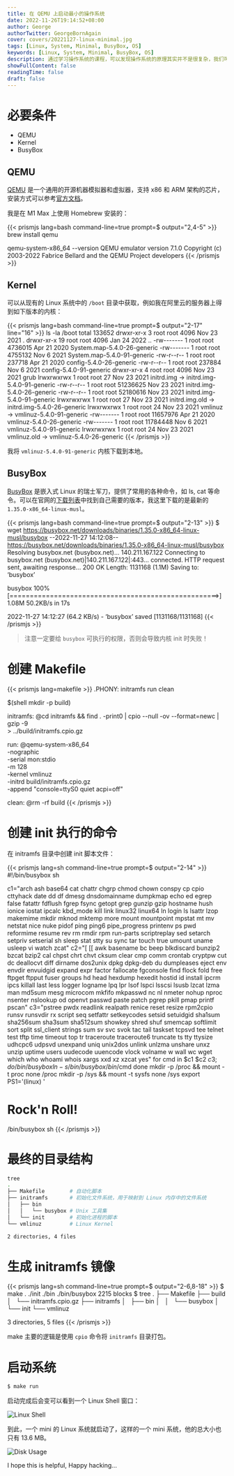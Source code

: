 ```yaml
---
title: 在 QEMU 上启动最小的操作系统
date: 2022-11-26T19:14:52+08:00
author: George
authorTwitter: GeorgeBornAgain
cover: covers/20221127-linux-minimal.jpg
tags: [Linux, System, Minimal, BusyBox, OS]
keywords: [Linux, System, Minimal, BusyBox, OS]
description: 通过学习操作系统的课程，可以发现操作系统的原理其实并不是很复杂，我们可以通过 QEMU 来模拟一个最小的 Linux 操作系统。
showFullContent: false
readingTime: false
draft: false
---
```


# 必要条件

* QEMU
* Kernel
* BusyBox

## QEMU
[QEMU](https://www.qemu.org/) 是一个通用的开源机器模拟器和虚拟器，支持 x86 和 ARM 架构的芯片，安装方式可以参考[官方文档](https://www.qemu.org/download/)。

我是在 M1 Max 上使用 Homebrew 安装的：

{{< prismjs lang=bash command-line=true prompt=$ output="2,4-5" >}}
brew install qemu

qemu-system-x86_64 --version
QEMU emulator version 7.1.0
Copyright (c) 2003-2022 Fabrice Bellard and the QEMU Project developers
{{< /prismjs >}}

## Kernel

可以从现有的 Linux 系统中的 `/boot` 目录中获取，例如我在阿里云的服务器上得到如下版本的内核：

{{< prismjs lang=bash command-line=true prompt=$ output="2-17" line="16" >}}
ls -la /boot
total 133652
drwxr-xr-x  3 root root     4096 Nov 23  2021 .
drwxr-xr-x 19 root root     4096 Jan 24  2022 ..
-rw-------  1 root root  4736015 Apr 21  2020 System.map-5.4.0-26-generic
-rw-------  1 root root  4755132 Nov  6  2021 System.map-5.4.0-91-generic
-rw-r--r--  1 root root   237718 Apr 21  2020 config-5.4.0-26-generic
-rw-r--r--  1 root root   237884 Nov  6  2021 config-5.4.0-91-generic
drwxr-xr-x  4 root root     4096 Nov 23  2021 grub
lrwxrwxrwx  1 root root       27 Nov 23  2021 initrd.img -> initrd.img-5.4.0-91-generic
-rw-r--r--  1 root root 51236625 Nov 23  2021 initrd.img-5.4.0-26-generic
-rw-r--r--  1 root root 52180616 Nov 23  2021 initrd.img-5.4.0-91-generic
lrwxrwxrwx  1 root root       27 Nov 23  2021 initrd.img.old -> initrd.img-5.4.0-26-generic
lrwxrwxrwx  1 root root       24 Nov 23  2021 vmlinuz -> vmlinuz-5.4.0-91-generic
-rw-------  1 root root 11657976 Apr 21  2020 vmlinuz-5.4.0-26-generic
-rw-------  1 root root 11784448 Nov  6  2021 vmlinuz-5.4.0-91-generic
lrwxrwxrwx  1 root root       24 Nov 23  2021 vmlinuz.old -> vmlinuz-5.4.0-26-generic
{{< /prismjs >}}

我将 `vmlinuz-5.4.0-91-generic` 内核下载到本地。

## BusyBox

[BusyBox](https://busybox.net/) 是嵌入式 Linux 的瑞士军刀，提供了常用的各种命令，如 ls, cat 等命令。可以在官网的[下载列表](https://busybox.net/downloads/binaries/)中找到自己需要的版本，我这里下载的是最新的 `1.35.0-x86_64-linux-musl`。

{{< prismjs lang=bash command-line=true prompt=$ output="2-13" >}}
$ wget https://busybox.net/downloads/binaries/1.35.0-x86_64-linux-musl/busybox
--2022-11-27 14:12:08--  https://busybox.net/downloads/binaries/1.35.0-x86_64-linux-musl/busybox
Resolving busybox.net (busybox.net)... 140.211.167.122
Connecting to busybox.net (busybox.net)|140.211.167.122|:443... connected.
HTTP request sent, awaiting response... 200 OK
Length: 1131168 (1.1M)
Saving to: ‘busybox’

busybox                         100%[====================================================>]   1.08M  50.2KB/s    in 17s

2022-11-27 14:12:27 (64.2 KB/s) - ‘busybox’ saved [1131168/1131168]
{{< /prismjs >}}

> 注意一定要给 `busybox` 可执行的权限，否则会导致内核 init 时失败！

# 创建 Makefile

{{< prismjs lang=makefile >}}
.PHONY: initramfs run clean

$(shell mkdir -p build)

initramfs:
	@cd initramfs && find . -print0 | cpio --null -ov --format=newc | gzip -9 \
	  > ../build/initramfs.cpio.gz

run:
	@qemu-system-x86_64 \
	  -nographic \
	  -serial mon:stdio \
	  -m 128 \
	  -kernel vmlinuz \
	  -initrd build/initramfs.cpio.gz \
	  -append "console=ttyS0 quiet acpi=off"

clean:
	@rm -rf build
{{< /prismjs >}}

# 创建 init 执行的命令

在 initramfs 目录中创建 init 脚本文件：

{{< prismjs lang=sh command-line=true prompt=$ output="2-14" >}}
#!/bin/busybox sh

c1="arch ash base64 cat chattr chgrp chmod chown conspy cp cpio cttyhack date dd df dmesg dnsdomainname dumpkmap echo ed egrep false fatattr fdflush fgrep fsync getopt grep gunzip gzip hostname hush ionice iostat ipcalc kbd_mode kill link linux32 linux64 ln login ls lsattr lzop makemime mkdir mknod mktemp more mount mountpoint mpstat mt mv netstat nice nuke pidof ping ping6 pipe_progress printenv ps pwd reformime resume rev rm rmdir rpm run-parts scriptreplay sed setarch setpriv setserial sh sleep stat stty su sync tar touch true umount uname usleep vi watch zcat"
c2="[ [[ awk basename bc beep blkdiscard bunzip2 bzcat bzip2 cal chpst chrt chvt cksum clear cmp comm crontab cryptpw cut dc deallocvt diff dirname dos2unix dpkg dpkg-deb du dumpleases eject env envdir envuidgid expand expr factor fallocate fgconsole find flock fold free ftpget ftpput fuser groups hd head hexdump hexedit hostid id install ipcrm ipcs killall last less logger logname lpq lpr lsof lspci lsscsi lsusb lzcat lzma man md5sum mesg microcom mkfifo mkpasswd nc nl nmeter nohup nproc nsenter nslookup od openvt passwd paste patch pgrep pkill pmap printf pscan"
c3="pstree pwdx readlink realpath renice reset resize rpm2cpio runsv runsvdir rx script seq setfattr setkeycodes setsid setuidgid sha1sum sha256sum sha3sum sha512sum showkey shred shuf smemcap softlimit sort split ssl_client strings sum sv svc svok tac tail taskset tcpsvd tee telnet test tftp time timeout top tr traceroute traceroute6 truncate ts tty ttysize udhcpc6 udpsvd unexpand uniq unix2dos unlink unlzma unshare unxz unzip uptime users uudecode uuencode vlock volname w wall wc wget which who whoami whois xargs xxd xz xzcat yes"
for cmd in $c1 $c2 $c3; do
   /bin/busybox ln -s /bin/busybox /bin/$cmd
done
mkdir -p /proc && mount -t proc  none /proc
mkdir -p /sys  && mount -t sysfs none /sys
export PS1='(linux) '

# Rock'n Roll!
/bin/busybox sh
{{< /prismjs >}}

# 最终的目录结构

```bash
tree
.
├── Makefile        # 自动化脚本
├── initramfs       # 初始化文件系统，用于映射到 Linux 内存中的文件系统
│   ├── bin
│   │   └── busybox # Unix 工具集
│   └── init        # 初始化进程的脚本
└── vmlinuz         # Linux Kernel

2 directories, 4 files
```

# 生成 initramfs 镜像

{{< prismjs lang=sh command-line=true prompt=$ output="2-6,8-18" >}}
$ make
.
./init
./bin
./bin/busybox
2215 blocks
$ tree
.
├── Makefile
├── build
│   └── initramfs.cpio.gz
├── initramfs
│   ├── bin
│   │   └── busybox
│   └── init
└── vmlinuz

3 directories, 5 files
{{< /prismjs >}}

make 主要的逻辑是使用 `cpio` 命令将 `initramfs` 目录打包。

# 启动系统

```bash
$ make run
```
启动完成后会变可以看到一个 Linux Shell 窗口：

![Linux Shell](/article/20221127-linux-minimal.png)

到此，一个 mini 的 Linux 系统就启动了，这样的一个 mini 系统，他的总大小也只有 13.6 MB。

![Disk Usage](/article/20221127-linux-minimal-disk-usage.png)

I hope this is helpful, Happy hacking...